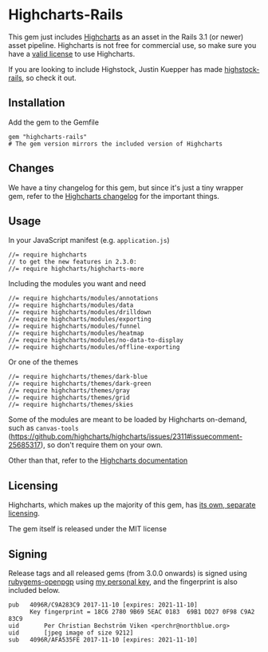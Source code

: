 # Highcharts-Rails

This gem just includes [Highcharts](http://highcharts.com/) as an asset in the Rails 3.1 (or newer) asset pipeline.
Highcharts is not free for commercial use, so make sure you have a [valid license](http://highcharts.com/license) to use Highcharts.

If you are looking to include Highstock, Justin Kuepper has made [highstock-rails](https://github.com/justinkuepper/highstock-rails), so check it out.

## Installation

Add the gem to the Gemfile

    gem "highcharts-rails"
    # The gem version mirrors the included version of Highcharts

## Changes

We have a tiny changelog for this gem, but since it's just a tiny wrapper gem,
refer to the [Highcharts changelog](http://www.highcharts.com/documentation/changelog#highcharts)
for the important things.

## Usage

In your JavaScript manifest (e.g. `application.js`)

    //= require highcharts
    // to get the new features in 2.3.0:
    //= require highcharts/highcharts-more

Including the modules you want and need

    //= require highcharts/modules/annotations
    //= require highcharts/modules/data
    //= require highcharts/modules/drilldown
    //= require highcharts/modules/exporting
    //= require highcharts/modules/funnel
    //= require highcharts/modules/heatmap
    //= require highcharts/modules/no-data-to-display
    //= require highcharts/modules/offline-exporting

Or one of the themes

    //= require highcharts/themes/dark-blue
    //= require highcharts/themes/dark-green
    //= require highcharts/themes/gray
    //= require highcharts/themes/grid
    //= require highcharts/themes/skies

Some of the modules are meant to be loaded by Highcharts on-demand, such as `canvas-tools` (https://github.com/highcharts/highcharts/issues/2311#issuecomment-25685317), so don't require them on your own.

Other than that, refer to the [Highcharts documentation](http://www.highcharts.com/docs)

## Licensing

Highcharts, which makes up the majority of this gem, has [its own, separate licensing](http://shop.highsoft.com/highcharts.html).

The gem itself is released under the MIT license

## Signing

Release tags and all released gems (from 3.0.0 onwards) is signed using [rubygems-openpgp](https://www.rubygems-openpgp-ca.org/) using [my personal key](https://eastblue.org/blag/2013/gpg.html), and the fingerprint is also included below.

    pub   4096R/C9A283C9 2017-11-10 [expires: 2021-11-10]
          Key fingerprint = 18C6 2780 9B69 5EAC 0183  69B1 DD27 0F98 C9A2 83C9
    uid       Per Christian Bechström Viken <perchr@northblue.org>
    uid       [jpeg image of size 9212]
    sub   4096R/AFA535FE 2017-11-10 [expires: 2021-11-10]
